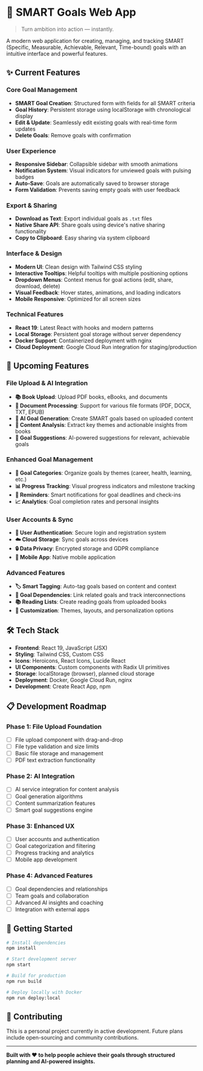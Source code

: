 # 🎯 SMART Goals Web App

> Turn ambition into action — instantly.

A modern web application for creating, managing, and tracking SMART (Specific, Measurable, Achievable, Relevant, Time-bound) goals with an intuitive interface and powerful features.

## ✨ Current Features

### Core Goal Management
- **SMART Goal Creation**: Structured form with fields for all SMART criteria
- **Goal History**: Persistent storage using localStorage with chronological display
- **Edit & Update**: Seamlessly edit existing goals with real-time form updates
- **Delete Goals**: Remove goals with confirmation

### User Experience
- **Responsive Sidebar**: Collapsible sidebar with smooth animations
- **Notification System**: Visual indicators for unviewed goals with pulsing badges
- **Auto-Save**: Goals are automatically saved to browser storage
- **Form Validation**: Prevents saving empty goals with user feedback

### Export & Sharing
- **Download as Text**: Export individual goals as `.txt` files
- **Native Share API**: Share goals using device's native sharing functionality
- **Copy to Clipboard**: Easy sharing via system clipboard

### Interface & Design
- **Modern UI**: Clean design with Tailwind CSS styling
- **Interactive Tooltips**: Helpful tooltips with multiple positioning options
- **Dropdown Menus**: Context menus for goal actions (edit, share, download, delete)
- **Visual Feedback**: Hover states, animations, and loading indicators
- **Mobile Responsive**: Optimized for all screen sizes

### Technical Features
- **React 19**: Latest React with hooks and modern patterns
- **Local Storage**: Persistent goal storage without server dependency
- **Docker Support**: Containerized deployment with nginx
- **Cloud Deployment**: Google Cloud Run integration for staging/production

## 🚀 Upcoming Features

### File Upload & AI Integration
- **📚 Book Upload**: Upload PDF books, eBooks, and documents
- **📄 Document Processing**: Support for various file formats (PDF, DOCX, TXT, EPUB)
- **🤖 AI Goal Generation**: Create SMART goals based on uploaded content
- **📖 Content Analysis**: Extract key themes and actionable insights from books
- **🎯 Goal Suggestions**: AI-powered suggestions for relevant, achievable goals

### Enhanced Goal Management
- **📅 Goal Categories**: Organize goals by themes (career, health, learning, etc.)
- **📊 Progress Tracking**: Visual progress indicators and milestone tracking
- **🔔 Reminders**: Smart notifications for goal deadlines and check-ins
- **📈 Analytics**: Goal completion rates and personal insights

### User Accounts & Sync
- **👤 User Authentication**: Secure login and registration system
- **☁️ Cloud Storage**: Sync goals across devices
- **🔒 Data Privacy**: Encrypted storage and GDPR compliance
- **📱 Mobile App**: Native mobile application

### Advanced Features
- **🏷️ Smart Tagging**: Auto-tag goals based on content and context
- **🔗 Goal Dependencies**: Link related goals and track interconnections
- **📚 Reading Lists**: Create reading goals from uploaded books
- **🎨 Customization**: Themes, layouts, and personalization options

## 🛠️ Tech Stack

- **Frontend**: React 19, JavaScript (JSX)
- **Styling**: Tailwind CSS, Custom CSS
- **Icons**: Heroicons, React Icons, Lucide React
- **UI Components**: Custom components with Radix UI primitives
- **Storage**: localStorage (browser), planned cloud storage
- **Deployment**: Docker, Google Cloud Run, nginx
- **Development**: Create React App, npm

## 📋 Development Roadmap

### Phase 1: File Upload Foundation
- [ ] File upload component with drag-and-drop
- [ ] File type validation and size limits
- [ ] Basic file storage and management
- [ ] PDF text extraction functionality

### Phase 2: AI Integration
- [ ] AI service integration for content analysis
- [ ] Goal generation algorithms
- [ ] Content summarization features
- [ ] Smart goal suggestions engine

### Phase 3: Enhanced UX
- [ ] User accounts and authentication
- [ ] Goal categorization and filtering
- [ ] Progress tracking and analytics
- [ ] Mobile app development

### Phase 4: Advanced Features
- [ ] Goal dependencies and relationships
- [ ] Team goals and collaboration
- [ ] Advanced AI insights and coaching
- [ ] Integration with external apps

## 🏁 Getting Started

```bash
# Install dependencies
npm install

# Start development server
npm start

# Build for production
npm run build

# Deploy locally with Docker
npm run deploy:local
```

## 🤝 Contributing

This is a personal project currently in active development. Future plans include open-sourcing and community contributions.

---

**Built with ❤️ to help people achieve their goals through structured planning and AI-powered insights.**
